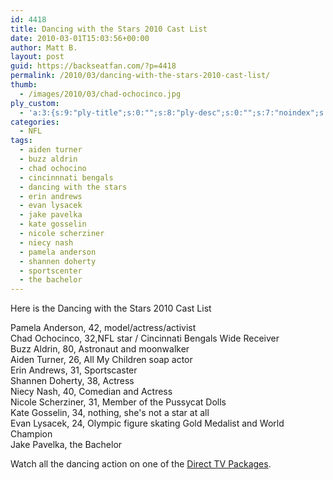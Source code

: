 ```yaml
---
id: 4418
title: Dancing with the Stars 2010 Cast List
date: 2010-03-01T15:03:56+00:00
author: Matt B.
layout: post
guid: https://backseatfan.com/?p=4418
permalink: /2010/03/dancing-with-the-stars-2010-cast-list/
thumb:
  - /images/2010/03/chad-ochocinco.jpg
ply_custom:
  - 'a:3:{s:9:"ply-title";s:0:"";s:8:"ply-desc";s:0:"";s:7:"noindex";s:0:"";}'
categories:
  - NFL
tags:
  - aiden turner
  - buzz aldrin
  - chad ochocino
  - cincinnnati bengals
  - dancing with the stars
  - erin andrews
  - evan lysacek
  - jake pavelka
  - kate gosselin
  - nicole scherziner
  - niecy nash
  - pamela anderson
  - shannen doherty
  - sportscenter
  - the bachelor
---
```


<div class="entry">
  <p>
    Here is the Dancing with the Stars 2010 Cast List
  </p>

  <p>
    Pamela Anderson, 42, model/actress/activist<br /> Chad Ochocinco, 32,NFL star / Cincinnati Bengals Wide Receiver<br /> Buzz Aldrin, 80, Astronaut and moonwalker<br /> Aiden Turner, 26, All My Children soap actor<br /> Erin Andrews, 31, Sportscaster<br /> Shannen Doherty, 38, Actress<br /> Niecy Nash, 40, Comedian and Actress<br /> Nicole Scherziner, 31, Member of the Pussycat Dolls<br /> Kate Gosselin, 34, nothing, she's not a star at all<br /> Evan Lysacek, 24, Olympic figure skating Gold Medalist and World Champion<br /> Jake Pavelka, the Bachelor
  </p>

  <p>
    Watch all the dancing action on one of the <a href="http://www.directsattv.com/directv/packages.html">Direct TV Packages</a>.
  </p>
</div>
